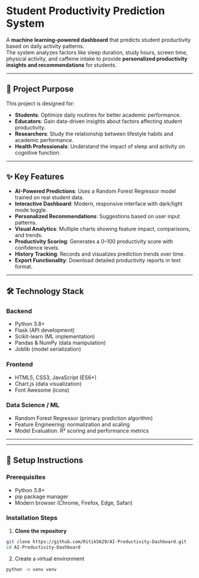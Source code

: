 # Student Productivity Prediction System

A **machine learning-powered dashboard** that predicts student productivity based on daily activity patterns.  
The system analyzes factors like sleep duration, study hours, screen time, physical activity, and caffeine intake to provide **personalized productivity insights and recommendations** for students.

---

## 🎯 Project Purpose

This project is designed for:

- **Students**: Optimize daily routines for better academic performance.
- **Educators**: Gain data-driven insights about factors affecting student productivity.
- **Researchers**: Study the relationship between lifestyle habits and academic performance.
- **Health Professionals**: Understand the impact of sleep and activity on cognitive function.

---

## ✨ Key Features

- **AI-Powered Predictions**: Uses a Random Forest Regressor model trained on real student data.
- **Interactive Dashboard**: Modern, responsive interface with dark/light mode toggle.
- **Personalized Recommendations**: Suggestions based on user input patterns.
- **Visual Analytics**: Multiple charts showing feature impact, comparisons, and trends.
- **Productivity Scoring**: Generates a 0–100 productivity score with confidence levels.
- **History Tracking**: Records and visualizes prediction trends over time.
- **Export Functionality**: Download detailed productivity reports in text format.

---

## 🛠 Technology Stack

### Backend
- Python 3.8+
- Flask (API development)
- Scikit-learn (ML implementation)
- Pandas & NumPy (data manipulation)
- Joblib (model serialization)

### Frontend
- HTML5, CSS3, JavaScript (ES6+)
- Chart.js (data visualization)
- Font Awesome (icons)

### Data Science / ML
- Random Forest Regressor (primary prediction algorithm)
- Feature Engineering: normalization and scaling
- Model Evaluation: R² scoring and performance metrics

---




---

## 🚀 Setup Instructions

### Prerequisites
- Python 3.8+  
- pip package manager  
- Modern browser (Chrome, Firefox, Edge, Safari)  

### Installation Steps

1. **Clone the repository**
```bash
git clone https://github.com/Ritik5629/AI-Productivity-Dashboard.git
cd AI-Productivity-Dashboard
```
2. Create a virtual environment
```bash
python -m venv venv
```
